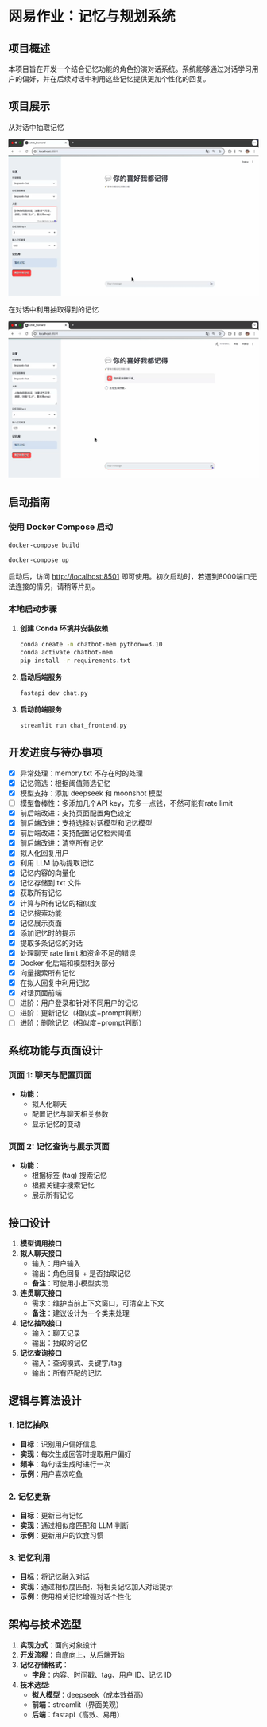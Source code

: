 # 网易作业：记忆与规划系统

## 项目概述
本项目旨在开发一个结合记忆功能的角色扮演对话系统。系统能够通过对话学习用户的偏好，并在后续对话中利用这些记忆提供更加个性化的回复。

## 项目展示

从对话中抽取记忆

![记忆抽取](./assets/记忆抽取.gif)

在对话中利用抽取得到的记忆

![记忆利用](./assets/记忆利用.gif)

## 启动指南

### 使用 Docker Compose 启动

```bash
docker-compose build
```
```bash
docker-compose up
```

启动后，访问 [http://localhost:8501](http://localhost:8501) 即可使用。初次启动时，若遇到8000端口无法连接的情况，请稍等片刻。

### 本地启动步骤
1. **创建 Conda 环境并安装依赖**
    ```bash
    conda create -n chatbot-mem python==3.10
    conda activate chatbot-mem
    pip install -r requirements.txt
    ```

2. **启动后端服务**
    ```bash
    fastapi dev chat.py
    ```

3. **启动前端服务**
    ```bash
    streamlit run chat_frontend.py
    ```

## 开发进度与待办事项
- [x] 异常处理：memory.txt 不存在时的处理
- [x] 记忆筛选：根据阈值筛选记忆
- [x] 模型支持：添加 deepseek 和 moonshot 模型
- [ ] 模型鲁棒性：多添加几个API key，充多一点钱，不然可能有rate limit
- [x] 前后端改进：支持页面配置角色设定
- [x] 前后端改进：支持选择对话模型和记忆模型
- [x] 前后端改进：支持配置记忆检索阈值
- [x] 前后端改进：清空所有记忆
- [x] 拟人化回复用户
- [x] 利用 LLM 协助提取记忆
- [x] 记忆内容的向量化
- [x] 记忆存储到 txt 文件
- [x] 获取所有记忆
- [x] 计算与所有记忆的相似度
- [x] 记忆搜索功能
- [x] 记忆展示页面
- [x] 添加记忆时的提示
- [x] 提取多条记忆的对话
- [x] 处理聊天 rate limit 和资金不足的错误
- [x] Docker 化后端和模型相关部分
- [x] 向量搜索所有记忆
- [x] 在拟人回复中利用记忆
- [x] 对话页面前端
- [ ] 进阶：用户登录和针对不同用户的记忆
- [ ] 进阶：更新记忆（相似度+prompt判断）
- [ ] 进阶：删除记忆（相似度+prompt判断）

## 系统功能与页面设计

### 页面 1: 聊天与配置页面
- **功能**：
    - 拟人化聊天
    - 配置记忆与聊天相关参数
    - 显示记忆的变动

### 页面 2: 记忆查询与展示页面
- **功能**：
    - 根据标签 (tag) 搜索记忆
    - 根据关键字搜索记忆
    - 展示所有记忆

## 接口设计

1. **模型调用接口**
2. **拟人聊天接口**
    - 输入：用户输入
    - 输出：角色回复 + 是否抽取记忆
    - **备注**：可使用小模型实现
3. **连贯聊天接口**
    - 需求：维护当前上下文窗口，可清空上下文
    - **备注**：建议设计为一个类来处理
4. **记忆抽取接口**
    - 输入：聊天记录
    - 输出：抽取的记忆
5. **记忆查询接口**
    - 输入：查询模式、关键字/tag
    - 输出：所有匹配的记忆

## 逻辑与算法设计

### 1. 记忆抽取
- **目标**：识别用户偏好信息
- **实现**：每次生成回答时提取用户偏好
- **频率**：每句话生成时进行一次
- **示例**：用户喜欢吃鱼

### 2. 记忆更新
- **目标**：更新已有记忆
- **实现**：通过相似度匹配和 LLM 判断
- **示例**：更新用户的饮食习惯

### 3. 记忆利用
- **目标**：将记忆融入对话
- **实现**：通过相似度匹配，将相关记忆加入对话提示
- **示例**：使用相关记忆增强对话个性化

## 架构与技术选型

1. **实现方式**：面向对象设计
2. **开发流程**：自底向上，从后端开始
3. **记忆存储格式**：
    - **字段**：内容、时间戳、tag、用户 ID、记忆 ID
4. **技术选型**:
    - **拟人模型**：deepseek（成本效益高）
    - **前端**：streamlit（界面美观）
    - **后端**：fastapi（高效、易用）